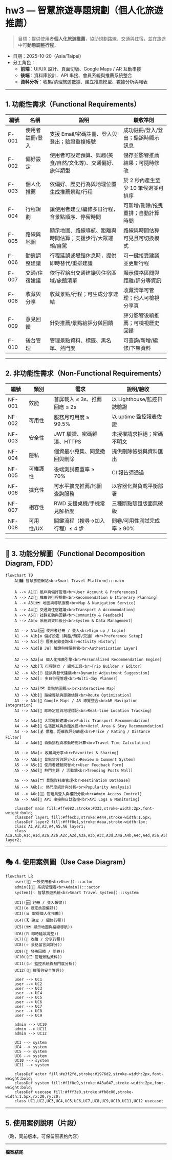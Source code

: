 # hw3 — 智慧旅遊專題規劃（個人化旅遊推薦）

> 目標：提供使用者**個人化旅遊推薦**，協助規劃路線、交通與住宿，並在旅途中可**動態調整行程**。

- 日期：2025-10-20（Asia/Taipei）
- 分工角色：
  - **前端**：UI/UX 設計、頁面切版、Google Maps / AR 互動串接
  - **後端**：資料庫設計、API 串接、會員系統與推薦系統整合
  - **資料分析**：收集/清理旅遊數據、建立推薦模型、數據分析與報表

---

## 1. 功能性需求（Functional Requirements）

| 編號 | 名稱 | 說明 | 驗收準則 |
|---|---|---|---|
| F-001 | 使用者註冊/登入 | 支援 Email/密碼註冊、登入與登出；驗證重複帳號 | 成功註冊/登入/登出；錯誤時顯示訊息 |
| F-002 | 偏好設定 | 使用者可設定預算、興趣(美食/自然/文化等)、交通偏好、旅伴類型 | 儲存並影響推薦結果；可隨時修改 |
| F-003 | 個人化推薦 | 依偏好、歷史行為與地理位置生成推薦景點/行程 | 於 2 秒內產生至少 10 筆候選並可排序 |
| F-004 | 行程規劃 | 讓使用者建立/編修多日行程，含景點順序、停留時間 | 可新增/刪除/拖曳重排；自動計算時間 |
| F-005 | 路線與地圖 | 顯示地圖、路線導航、距離與時間估算；支援步行/大眾運輸/自駕 | 路線與時間估算可見且可切換模式 |
| F-006 | 動態調整建議 | 行程延誤或場館休息時，提供即時替代/重排建議 | 可一鍵接受建議並更新行程 |
| F-007 | 交通/住宿建議 | 依行程給出交通建議與住宿區域/旅館清單 | 顯示價格區間與距離/評分等資訊 |
| F-008 | 收藏與分享 | 收藏景點/行程；可生成分享連結 | 收藏清單可管理；他人可檢視分享頁 |
| F-009 | 意見回饋 | 針對推薦/景點給評分與回饋 | 評分影響後續推薦；可檢視歷史回饋 |
| F-010 | 後台管理 | 管理景點資料、標籤、黑名單、熱門度 | 可查詢/新增/編修/下架資料 |

---

## 2. 非功能性需求（Non-Functional Requirements）

| 編號 | 類別 | 需求 | 說明/驗收 |
|---|---|---|---|
| NF-001 | 效能 | 首屏載入 ≤ 3s、推薦回應 ≤ 2s | 以 Lighthouse/監控日誌驗證 |
| NF-002 | 可用性 | 服務月可用度 ≥ 99.5% | 以 uptime 監控報表佐證 |
| NF-003 | 安全性 | JWT 驗證、密碼雜湊、HTTPS | 未授權請求拒絕；密碼不明文 |
| NF-004 | 隱私 | 個資最小蒐集、同意撤回與刪除 | 提供刪除帳號與資料匯出 |
| NF-005 | 可維護性 | 後端測試覆蓋率 ≥ 70% | CI 報告須通過 |
| NF-006 | 擴充性 | 可水平擴充推薦/地圖查詢服務 | 以容器化與負載平衡部署 |
| NF-007 | 相容性 | RWD 支援桌機/手機常見解析度 | 三種斷點驗證版面無破版 |
| NF-008 | 可用性/UX | 關鍵流程（搜尋→加入行程）≤ 4 步 | 問卷/可用性測試完成率 ≥ 90% |

---

## 🌳 3. 功能分解圖（Functional Decomposition Diagram, FDD）

```mermaid
flowchart TD
    A[🏙️ 智慧旅遊網站<br>Smart Travel Platform]:::main

    A --> A1[👤 帳戶與偏好管理<br>User Account & Preferences]
    A --> A2[🧭 推薦與行程規劃<br>Recommendation & Itinerary Planning]
    A --> A3[🗺️ 地圖與導航服務<br>Map & Navigation Service]
    A --> A4[🚉 交通與住宿建議<br>Transport & Accommodation]
    A --> A5[💬 社群互動與回饋<br>Community & Feedback]
    A --> A6[⚙️ 系統與資料後台<br>System & Data Management]

    A1 --> A1a[🆕 使用者註冊 / 登入<br>Sign up / Login]
    A1 --> A1b[⚙️ 偏好設定（興趣/預算/交通）<br>Preference Setup]
    A1 --> A1c[🕒 歷史紀錄查詢<br>Activity History]
    A1 --> A1d[🔒 JWT 驗證與權限控管<br>Authentication Layer]

    A2 --> A2a[📊 個人化推薦引擎<br>Personalized Recommendation Engine]
    A2 --> A2b[🗓️ 行程建立 / 編修工具<br>Trip Builder / Editor]
    A2 --> A2c[⏰ 延誤與替代建議<br>Dynamic Adjustment Suggestion]
    A2 --> A2d[💡 多日行程管理<br>Multi-day Planner]

    A3 --> A3a[🗺️ 景點地圖顯示<br>Interactive Map]
    A3 --> A3b[🚗 路線導航與距離估算<br>Route Optimization]
    A3 --> A3c[🧭 Google Maps / AR 導覽整合<br>AR Navigation Integration]
    A3 --> A3d[📍 即時定位與地理標記<br>Real-time Location Tracking]

    A4 --> A4a[🚆 大眾運輸建議<br>Public Transport Recommendation]
    A4 --> A4b[🏨 住宿區域與旅館推薦<br>Hotel Area & Stay Recommendation]
    A4 --> A4c[💰 價格、距離與評分篩選<br>Price / Rating / Distance Filter]
    A4 --> A4d[📅 自動排程與移動時間計算<br>Travel Time Calculation]

    A5 --> A5a[⭐ 收藏與分享<br>Favorites & Sharing]
    A5 --> A5b[💭 景點留言與評分<br>Review & Comment System]
    A5 --> A5c[🧾 使用者體驗問卷<br>User Feedback Form]
    A5 --> A5d[📣 熱門主題 / 活動牆<br>Trending Posts Wall]

    A6 --> A6a[🗂️ 景點資料庫管理<br>Destination Database]
    A6 --> A6b[📈 熱門度統計與分析<br>Popularity Analysis]
    A6 --> A6c[👩‍💻 管理員登入與權限分級<br>Admin Access Control]
    A6 --> A6d[🔄 API 串接與日誌監控<br>API Logs & Monitoring]

    classDef main fill:#ffe082,stroke:#333,stroke-width:2px,font-weight:bold;
    classDef layer1 fill:#ffecb3,stroke:#444,stroke-width:1.5px;
    classDef layer2 fill:#fff8e1,stroke:#aaa,stroke-width:1px;
    class A1,A2,A3,A4,A5,A6 layer1;
    class A1a,A1b,A1c,A1d,A2a,A2b,A2c,A2d,A3a,A3b,A3c,A3d,A4a,A4b,A4c,A4d,A5a,A5b,A5c,A5d,A6a,A6b,A6c,A6d layer2;
```

---

## 🎭 4. 使用案例圖（Use Case Diagram）

```mermaid
flowchart LR
    user([🧍 一般使用者<br>User]):::actor
    admin([👩‍💻 系統管理者<br>Admin]):::actor
    system([💡 智慧旅遊系統<br>Smart Travel System]):::system

    UC1((🆕 註冊 / 登入帳號))
    UC2((⚙️ 設定旅遊偏好))
    UC3((📊 取得個人化推薦))
    UC4((🗓️ 建立 / 編修行程))
    UC5((🗺️ 顯示地圖與路線導航))
    UC6((⏰ 即時延誤調整))
    UC7((💬 收藏 / 分享行程))
    UC8((⭐ 景點留言與評分))
    UC9((📣 發佈回饋 / 問卷))
    UC10((🗂️ 管理景點資料))
    UC11((📈 監控系統與熱門度分析))
    UC12((🔐 權限與安全管理))

    user --> UC1
    user --> UC2
    user --> UC3
    user --> UC4
    user --> UC5
    user --> UC6
    user --> UC7
    user --> UC8
    user --> UC9

    admin --> UC10
    admin --> UC11
    admin --> UC12

    UC3 --> system
    UC4 --> system
    UC5 --> system
    UC6 --> system
    UC10 --> system
    UC11 --> system

    classDef actor fill:#e3f2fd,stroke:#1976d2,stroke-width:2px,font-weight:bold;
    classDef system fill:#f1f8e9,stroke:#43a047,stroke-width:2px,font-weight:bold;
    classDef usecase fill:#fff3e0,stroke:#fb8c00,stroke-width:1.5px,rx:20,ry:20;
    class UC1,UC2,UC3,UC4,UC5,UC6,UC7,UC8,UC9,UC10,UC11,UC12 usecase;
```

---

## 5. 使用案例說明（片段）

（略，同前版本，可保留原表格內容）

---

**檔案結尾**
